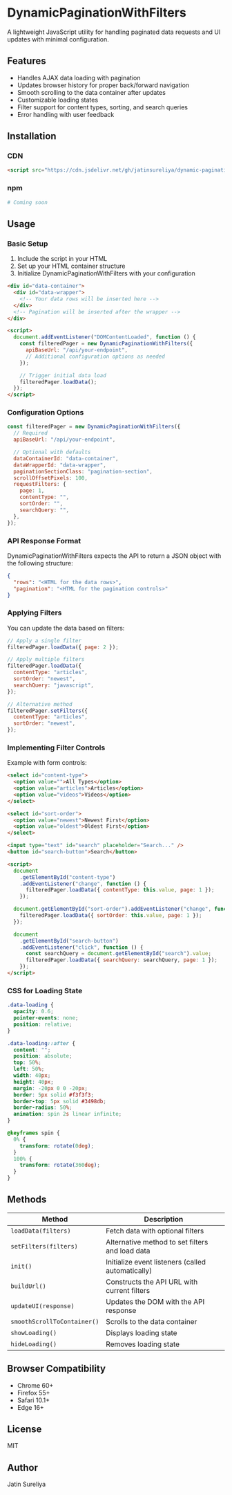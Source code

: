 # DynamicPaginationWithFilters

A lightweight JavaScript utility for handling paginated data requests and UI updates with minimal configuration.

## Features

- Handles AJAX data loading with pagination
- Updates browser history for proper back/forward navigation
- Smooth scrolling to the data container after updates
- Customizable loading states
- Filter support for content types, sorting, and search queries
- Error handling with user feedback

## Installation

### CDN

```html
<script src="https://cdn.jsdelivr.net/gh/jatinsureliya/dynamic-pagination-with-filters@latest/dynamic-pagination-with-filters.js"></script>
```

### npm

```bash
# Coming soon
```

## Usage

### Basic Setup

1. Include the script in your HTML
2. Set up your HTML container structure
3. Initialize DynamicPaginationWithFilters with your configuration

```html
<div id="data-container">
  <div id="data-wrapper">
    <!-- Your data rows will be inserted here -->
  </div>
  <!-- Pagination will be inserted after the wrapper -->
</div>

<script>
  document.addEventListener("DOMContentLoaded", function () {
    const filteredPager = new DynamicPaginationWithFilters({
      apiBaseUrl: "/api/your-endpoint",
      // Additional configuration options as needed
    });

    // Trigger initial data load
    filteredPager.loadData();
  });
</script>
```

### Configuration Options

```javascript
const filteredPager = new DynamicPaginationWithFilters({
  // Required
  apiBaseUrl: "/api/your-endpoint",

  // Optional with defaults
  dataContainerId: "data-container",
  dataWrapperId: "data-wrapper",
  paginationSectionClass: "pagination-section",
  scrollOffsetPixels: 100,
  requestFilters: {
    page: 1,
    contentType: "",
    sortOrder: "",
    searchQuery: "",
  },
});
```

### API Response Format

DynamicPaginationWithFilters expects the API to return a JSON object with the following structure:

```json
{
  "rows": "<HTML for the data rows>",
  "pagination": "<HTML for the pagination controls>"
}
```

### Applying Filters

You can update the data based on filters:

```javascript
// Apply a single filter
filteredPager.loadData({ page: 2 });

// Apply multiple filters
filteredPager.loadData({
  contentType: "articles",
  sortOrder: "newest",
  searchQuery: "javascript",
});

// Alternative method
filteredPager.setFilters({
  contentType: "articles",
  sortOrder: "newest",
});
```

### Implementing Filter Controls

Example with form controls:

```html
<select id="content-type">
  <option value="">All Types</option>
  <option value="articles">Articles</option>
  <option value="videos">Videos</option>
</select>

<select id="sort-order">
  <option value="newest">Newest First</option>
  <option value="oldest">Oldest First</option>
</select>

<input type="text" id="search" placeholder="Search..." />
<button id="search-button">Search</button>

<script>
  document
    .getElementById("content-type")
    .addEventListener("change", function () {
      filteredPager.loadData({ contentType: this.value, page: 1 });
    });

  document.getElementById("sort-order").addEventListener("change", function () {
    filteredPager.loadData({ sortOrder: this.value, page: 1 });
  });

  document
    .getElementById("search-button")
    .addEventListener("click", function () {
      const searchQuery = document.getElementById("search").value;
      filteredPager.loadData({ searchQuery: searchQuery, page: 1 });
    });
</script>
```

### CSS for Loading State

```css
.data-loading {
  opacity: 0.6;
  pointer-events: none;
  position: relative;
}

.data-loading::after {
  content: "";
  position: absolute;
  top: 50%;
  left: 50%;
  width: 40px;
  height: 40px;
  margin: -20px 0 0 -20px;
  border: 5px solid #f3f3f3;
  border-top: 5px solid #3498db;
  border-radius: 50%;
  animation: spin 2s linear infinite;
}

@keyframes spin {
  0% {
    transform: rotate(0deg);
  }
  100% {
    transform: rotate(360deg);
  }
}
```

## Methods

| Method                      | Description                                       |
| --------------------------- | ------------------------------------------------- |
| `loadData(filters)`         | Fetch data with optional filters                  |
| `setFilters(filters)`       | Alternative method to set filters and load data   |
| `init()`                    | Initialize event listeners (called automatically) |
| `buildUrl()`                | Constructs the API URL with current filters       |
| `updateUI(response)`        | Updates the DOM with the API response             |
| `smoothScrollToContainer()` | Scrolls to the data container                     |
| `showLoading()`             | Displays loading state                            |
| `hideLoading()`             | Removes loading state                             |

## Browser Compatibility

- Chrome 60+
- Firefox 55+
- Safari 10.1+
- Edge 16+

## License

MIT

## Author

Jatin Sureliya

